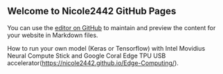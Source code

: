 ## Welcome to Nicole2442 GitHub Pages

You can use the [editor on GitHub](https://github.com/Nicole2442/Nicole2442.github.io/edit/master/index.md) to maintain and preview the content for your website in Markdown files.

How to run your own model (Keras or Tensorflow) with Intel Movidius Neural Compute Stick and Google Coral Edge TPU USB accelerator(https://nicole2442.github.io/Edge-Computing/).
